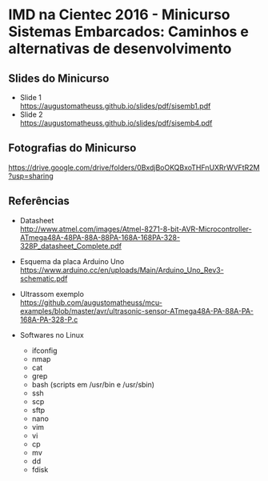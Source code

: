 # IMD na Cientec 2016 - Minicurso Sistemas Embarcados: Caminhos e alternativas de desenvolvimento  

## Slides do Minicurso  
* Slide 1  
https://augustomatheuss.github.io/slides/pdf/sisemb1.pdf  
* Slide 2  
https://augustomatheuss.github.io/slides/pdf/sisemb4.pdf  

## Fotografias do Minicurso  
https://drive.google.com/drive/folders/0BxdjBoOKQBxoTHFnUXRrWVFtR2M?usp=sharing  

## Referências  
  
* Datasheet  
http://www.atmel.com/images/Atmel-8271-8-bit-AVR-Microcontroller-ATmega48A-48PA-88A-88PA-168A-168PA-328-328P_datasheet_Complete.pdf  
  
* Esquema da placa Arduino Uno  
https://www.arduino.cc/en/uploads/Main/Arduino_Uno_Rev3-schematic.pdf  
  
* Ultrassom exemplo  
https://github.com/augustomatheuss/mcu-examples/blob/master/avr/ultrasonic-sensor-ATmega48A-PA-88A-PA-168A-PA-328-P.c  

* Softwares no Linux  
	* ifconfig  
	* nmap  
	* cat  
	* grep  
	* bash (scripts em /usr/bin e /usr/sbin)
	* ssh
	* scp  
	* sftp    
	* nano  
	* vim  
	* vi  
	* cp  
	* mv  
	* dd  
	* fdisk  


